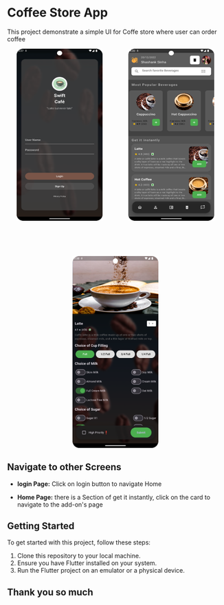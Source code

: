 # Coffee Store App
This project demonstrate a simple UI for Coffe store where user can order coffee  

<p align="center">
  <img src="https://github.com/Shashank-grd/Coffe-app-UI/blob/main/Screenshot_20240908_033722.png" alt="example1" width="200" height="400">&nbsp;&nbsp;&nbsp;&nbsp;&nbsp;&nbsp;&nbsp;&nbsp;&nbsp;&nbsp;&nbsp;&nbsp;&nbsp;&nbsp;
  <img src="https://github.com/Shashank-grd/Coffe-app-UI/blob/main/Screenshot_20240908_042015.png" alt="example2" width="200" height="400">&nbsp;&nbsp;&nbsp;&nbsp;&nbsp;&nbsp;&nbsp;&nbsp;&nbsp;&nbsp;&nbsp;&nbsp;&nbsp;&nbsp;
</p>

  <!-- Add space between rows -->
<br><br>

<p align="center">
  <img src="https://github.com/Shashank-grd/Coffe-app-UI/blob/main/Screenshot_20240908_033815.png" alt="example1" width="200" </p>

## Navigate to other Screens

- **login Page:**  Click on login button to navigate Home

- **Home Page:** there is a Section of get it instantly, click on the card to navigate to the add-on's page


## Getting Started

To get started with this project, follow these steps:

1. Clone this repository to your local machine.
2. Ensure you have Flutter installed on your system.
5. Run the Flutter project on an emulator or a physical device.

## Thank you so much
